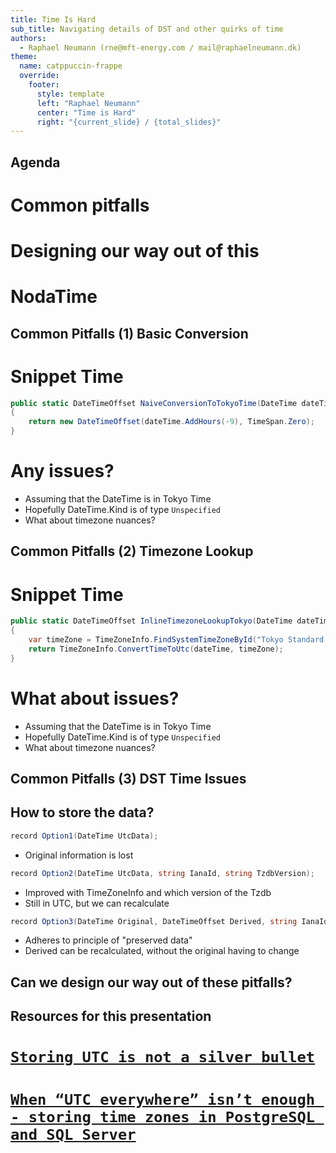 ```yaml
---
title: Time Is Hard 
sub_title: Navigating details of DST and other quirks of time
authors:
  - Raphael Neumann (rne@mft-energy.com / mail@raphaelneumann.dk)
theme:
  name: catppuccin-frappe
  override:
    footer:
      style: template
      left: "Raphael Neumann"
      center: "Time is Hard"
      right: "{current_slide} / {total_slides}"
---
```

Agenda
---


# Common pitfalls
# Designing our way out of this
# NodaTime


<!-- end_slide -->

Common Pitfalls (1) Basic Conversion
---

# Snippet Time

<!-- pause -->

```csharp
public static DateTimeOffset NaiveConversionToTokyoTime(DateTime dateTime)
{
    return new DateTimeOffset(dateTime.AddHours(-9), TimeSpan.Zero);
}
```

<!-- pause -->

# Any issues?

<!-- pause -->

<!-- incremental_lists: true -->

- Assuming that the DateTime is in Tokyo Time
- Hopefully DateTime.Kind is of type `Unspecified`
- What about timezone nuances?

<!-- incremental_lists: false -->

<!-- end_slide -->
Common Pitfalls (2) Timezone Lookup
---

# Snippet Time

```csharp
public static DateTimeOffset InlineTimezoneLookupTokyo(DateTime dateTime)
{
    var timeZone = TimeZoneInfo.FindSystemTimeZoneById("Tokyo Standard Time");
    return TimeZoneInfo.ConvertTimeToUtc(dateTime, timeZone);
}
```

<!-- pause -->
# What about issues?
<!-- pause -->

<!-- incremental_lists: true -->

- Assuming that the DateTime is in Tokyo Time
- Hopefully DateTime.Kind is of type `Unspecified`
- What about timezone nuances?

<!-- incremental_lists: false -->

<!-- end_slide -->
Common Pitfalls (3) DST Time Issues
---


<!-- end_slide -->
How to store the data?
---

```csharp
record Option1(DateTime UtcData);
```

- Original information is lost

```csharp
record Option2(DateTime UtcData, string IanaId, string TzdbVersion);
```

- Improved with TimeZoneInfo and which version of the Tzdb
- Still in UTC, but we can recalculate

```csharp
record Option3(DateTime Original, DateTimeOffset Derived, string IanaId, string TzdbVersion);
```

- Adheres to principle of "preserved data"
- Derived can be recalculated, without the original having to change

<!-- end_slide -->
Can we design our way out of these pitfalls?
---

<!-- end_slide -->
Resources for this presentation
---

# [`Storing UTC is not a silver bullet`](https://codeblog.jonskeet.uk/2019/03/27/storing-utc-is-not-a-silver-bullet/)

# [`When “UTC everywhere” isn’t enough - storing time zones in PostgreSQL and SQL Server`](https://www.roji.org/storing-timezones-in-the-db)


